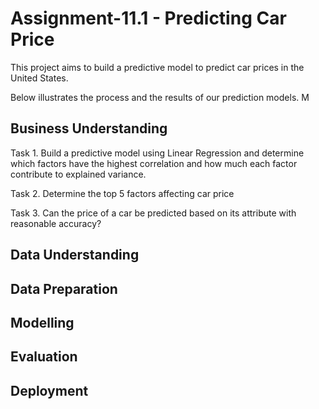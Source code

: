 # Assignment-11.1 - Predicting Car Price

This project aims to build a predictive model to predict car prices in the United States. 

Below illustrates the process and the results of our prediction models.  M

## Business Understanding
Task 1.  Build a predictive model using Linear Regression and determine which factors have the highest correlation and how much each factor contribute to explained variance.

Task 2. Determine the top 5 factors affecting car price

Task 3. Can the price of a car be predicted based on its attribute with reasonable accuracy?


## Data Understanding 


## Data Preparation


## Modelling 


## Evaluation


## Deployment 
